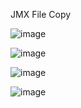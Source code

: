 JMX File Copy

![image](https://user-images.githubusercontent.com/58055835/168718440-9d6ca440-aaae-4987-8a2d-b169f073bf22.png)

![image](https://user-images.githubusercontent.com/58055835/168718624-dec7101c-5779-4f59-8df2-dc5425b25a5c.png)

![image](https://user-images.githubusercontent.com/58055835/168718669-588a1d35-1c4b-44dd-bbb1-c7cad5d12a3e.png)

![image](https://user-images.githubusercontent.com/58055835/168718701-61597f14-c86a-469c-9095-90237a597837.png)
